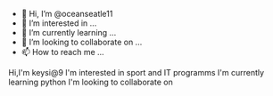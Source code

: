 - 👋 Hi, I’m @oceanseatle11
- 👀 I’m interested in ...
- 🌱 I’m currently learning ...
- 💞️ I’m looking to collaborate on ...
- 📫 How to reach me ...

<!---
oceanseatle11/oceanseatle11 is a ✨ special ✨ repository because its `README.md` (this file) appears on your GitHub profile.
You can click the Preview link to take a look at your changes.
--->
Hi,I'm keysi@9
I'm interested in sport and IT programms
I'm currently learning python
I'm looking to collaborate on 
